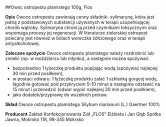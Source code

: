 ##Owoc ostropestu plamistego 100g, Flos

**Opis** Owoce ostropestu zawierają cenny składnik- sylimarynę, która jest jedną z podstawowych substancji używanych w terapii uzupełniającej chorób wątroby. Sylimaryna chroni ją przed czynnikami toksycznymi oraz wspomaga procesy jej regeneracji. W literaturze zielarskiej ostropest polecany jest również w bólach woreczka żółciowego oraz w terapii antyalkoholowej.

**Zalecane spożycie** Owoce ostropestu plamistego należy rozdrobnić lub zmielić (np. w moździerzu lub młynku), a następnie można spożywać:

- bezpośrednio 1 łyżeczkę produktu popijając wodą (spożywać najlepiej 30 min przed posiłkiem),
- w postaci odwaru: 1 łyżeczkę produktu zalać 1 szklanką gorącej wody, łagodnie gotować pod przykryciem 5–10 minut a następnie odstawić na 15 minut i przecedzić (odwar wypić najlepiej 30 min przed posiłkiem),
- jako dodatek/przyprawę do wszelkich potraw.

**Skład** Owoce ostropestu plamistego Silybum marianum (L.) Gaertner 100%

**Producent** Zakład Konfekcjonowania Ziół „FLOS” Elżbieta i Jan Głąb Spółka Jawna, Mokrsko 118, 98-345 Mokrsko
